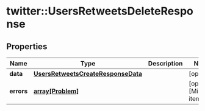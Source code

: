 # twitter::UsersRetweetsDeleteResponse


## Properties
Name | Type | Description | Notes
------------ | ------------- | ------------- | -------------
**data** | [**UsersRetweetsCreateResponseData**](UsersRetweetsCreateResponse_data.md) |  | [optional] 
**errors** | [**array[Problem]**](Problem.md) |  | [optional] [Min. items: 1] 


